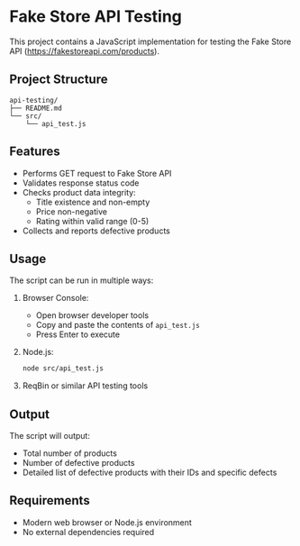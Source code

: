 # Fake Store API Testing

This project contains a JavaScript implementation for testing the Fake Store API (https://fakestoreapi.com/products).

## Project Structure

```
api-testing/
├── README.md
└── src/
    └── api_test.js
```

## Features

- Performs GET request to Fake Store API
- Validates response status code
- Checks product data integrity:
  - Title existence and non-empty
  - Price non-negative
  - Rating within valid range (0-5)
- Collects and reports defective products

## Usage

The script can be run in multiple ways:

1. Browser Console:
   - Open browser developer tools
   - Copy and paste the contents of `api_test.js`
   - Press Enter to execute

2. Node.js:
   ```bash
   node src/api_test.js
   ```

3. ReqBin or similar API testing tools

## Output

The script will output:
- Total number of products
- Number of defective products
- Detailed list of defective products with their IDs and specific defects

## Requirements

- Modern web browser or Node.js environment
- No external dependencies required 